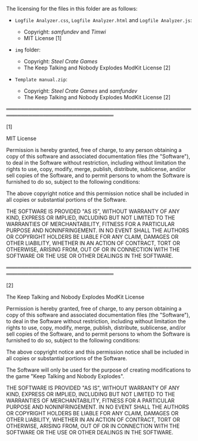 The licensing for the files in this folder are as follows:

* `Logfile Analyzer.css`, `Logfile Analyzer.html` and `Logfile Analyzer.js`:
    * Copyright: _samfundev_ and _Timwi_
    * MIT License [1]

* `img` folder:
    * Copyright: _Steel Crate Games_
    * The Keep Talking and Nobody Explodes ModKit License [2]

* `Template manual.zip`:
    * Copyright: _Steel Crate Games_ and _samfundev_
    * The Keep Talking and Nobody Explodes ModKit License [2]

═══════════════════════════════════════════════════════════════════════════════

[1]

MIT License

Permission is hereby granted, free of charge, to any person obtaining a copy of
this software and associated documentation files (the "Software"), to deal in
the Software without restriction, including without limitation the rights to
use, copy, modify, merge, publish, distribute, sublicense, and/or sell copies
of the Software, and to permit persons to whom the Software is furnished to do
so, subject to the following conditions:

The above copyright notice and this permission notice shall be included in all
copies or substantial portions of the Software.

THE SOFTWARE IS PROVIDED "AS IS", WITHOUT WARRANTY OF ANY KIND, EXPRESS OR
IMPLIED, INCLUDING BUT NOT LIMITED TO THE WARRANTIES OF MERCHANTABILITY,
FITNESS FOR A PARTICULAR PURPOSE AND NONINFRINGEMENT. IN NO EVENT SHALL THE
AUTHORS OR COPYRIGHT HOLDERS BE LIABLE FOR ANY CLAIM, DAMAGES OR OTHER
LIABILITY, WHETHER IN AN ACTION OF CONTRACT, TORT OR OTHERWISE, ARISING FROM,
OUT OF OR IN CONNECTION WITH THE SOFTWARE OR THE USE OR OTHER DEALINGS IN THE
SOFTWARE.

═══════════════════════════════════════════════════════════════════════════════

[2]

The Keep Talking and Nobody Explodes ModKit License

Permission is hereby granted, free of charge, to any person obtaining a copy
of this software and associated documentation files (the "Software"), to deal
in the Software without restriction, including without limitation the rights
to use, copy, modify, merge, publish, distribute, sublicense, and/or sell
copies of the Software, and to permit persons to whom the Software is
furnished to do so, subject to the following conditions:

The above copyright notice and this permission notice shall be included in all
copies or substantial portions of the Software.

The Software will only be used for the purpose of creating modifications to the
game "Keep Talking and Nobody Explodes".

THE SOFTWARE IS PROVIDED "AS IS", WITHOUT WARRANTY OF ANY KIND, EXPRESS OR
IMPLIED, INCLUDING BUT NOT LIMITED TO THE WARRANTIES OF MERCHANTABILITY,
FITNESS FOR A PARTICULAR PURPOSE AND NONINFRINGEMENT. IN NO EVENT SHALL THE
AUTHORS OR COPYRIGHT HOLDERS BE LIABLE FOR ANY CLAIM, DAMAGES OR OTHER
LIABILITY, WHETHER IN AN ACTION OF CONTRACT, TORT OR OTHERWISE, ARISING FROM,
OUT OF OR IN CONNECTION WITH THE SOFTWARE OR THE USE OR OTHER DEALINGS IN THE
SOFTWARE.
